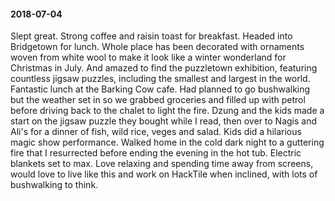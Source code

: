 #### 2018-07-04

Slept great. Strong coffee and raisin toast for breakfast. Headed into Bridgetown for lunch. Whole place has been decorated with ornaments woven from white wool to make it look like a winter wonderland for Christmas in July. And amazed to find the puzzletown exhibition, featuring countless jigsaw puzzles, including the smallest and largest in the world. Fantastic lunch at the Barking Cow cafe. Had planned to go bushwalking but the weather set in so we grabbed groceries and filled up with petrol before driving back to the chalet to light the fire. Dzung and the kids made a start on the jigsaw puzzle they bought while I read, then over to Nagis and Ali's for a dinner of fish, wild rice, veges and salad. Kids did a hilarious magic show performance. Walked home in the cold dark night to a guttering fire that I resurrected before ending the evening in the hot tub. Electric blankets set to max. Love relaxing and spending time away from screens, would love to live like this and work on HackTile when inclined, with lots of bushwalking to think.